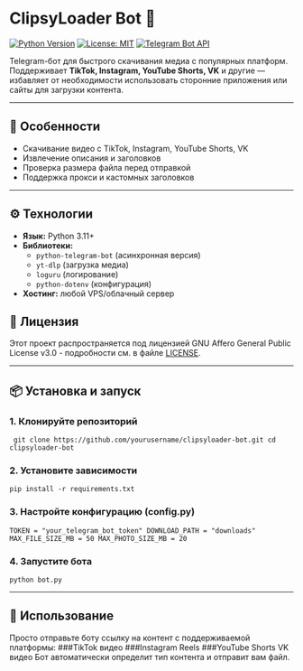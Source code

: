 # ClipsyLoader Bot 🤖

[![Python Version](https://img.shields.io/badge/python-3.11%2B-blue)](https://python.org)
[![License: MIT](https://img.shields.io/badge/License-MIT-yellow.svg)](https://opensource.org/licenses/MIT)
[![Telegram Bot API](https://img.shields.io/badge/Telegram%20Bot%20API-async-brightgreen)](https://core.telegram.org/bots/api)

Telegram-бот для быстрого скачивания медиа с популярных платформ.  
Поддерживает **TikTok, Instagram, YouTube Shorts, VK** и другие — избавляет от необходимости использовать сторонние приложения или сайты для загрузки контента.

---

## 🌟 Особенности
- Скачивание видео с TikTok, Instagram, YouTube Shorts, VK  
- Извлечение описания и заголовков  
- Проверка размера файла перед отправкой
- Поддержка прокси и кастомных заголовков  

---

## ⚙️ Технологии
- **Язык:** Python 3.11+
- **Библиотеки:**
  - `python-telegram-bot` (асинхронная версия)
  - `yt-dlp` (загрузка медиа)
  - `loguru` (логирование)
  - `python-dotenv` (конфигурация)
- **Хостинг:** любой VPS/облачный сервер  

## 📄 Лицензия
Этот проект распространяется под лицензией GNU Affero General Public License v3.0 - 
подробности см. в файле [LICENSE](LICENSE).

---

## 📦 Установка и запуск

### 1. Клонируйте репозиторий
`
git clone https://github.com/yourusername/clipsyloader-bot.git
cd clipsyloader-bot`
### 2. Установите зависимости
`pip install -r requirements.txt`
### 3. Настройте конфигурацию (config.py)
`TOKEN = "your_telegram_bot_token"
DOWNLOAD_PATH = "downloads"
MAX_FILE_SIZE_MB = 50
MAX_PHOTO_SIZE_MB = 20`
### 4. Запустите бота
```python bot.py```

---

## 🚀 Использование

Просто отправьте боту ссылку на контент с поддерживаемой платформы:
###TikTok видео
###Instagram Reels
###YouTube Shorts
VK видео
Бот автоматически определит тип контента и отправит вам файл.
